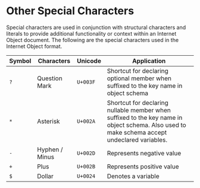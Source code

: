 # Other Special Characters

Special characters are used in conjunction with structural characters and literals to provide additional functionality or context within an Internet Object document. The following are the special characters used in the Internet Object format.

| Symbol | Characters     | Unicode   | Application                                                                 |
|--------|----------------|-----------|-----------------------------------------------------------------------------|
| `?`    | Question Mark  | `U+003F`  | Shortcut for declaring optional member when suffixed to the key name in object schema |
| `*`    | Asterisk       | `U+002A`  | Shortcut for declaring nullable member when suffixed to the key name in object schema. Also used to make schema accept undeclared variables. |
| `-`    | Hyphen / Minus | `U+002D`  | Represents negative value                                                   |
| `+`    | Plus           | `U+002B`  | Represents positive value                                                   |
| `$`    | Dollar         | `U+0024`  | Denotes a variable                                                          |
